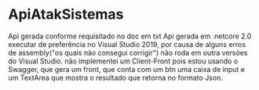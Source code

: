 # ApiAtakSistemas
Api gerada conforme requisitado no doc em txt
Api gerada em .netcore  2.0
executar de preferência no Visual Studio 2019, por causa de alguns erros de assembly("os quais não consegui corrigir") não roda em outra versões do Visual Studio.
não implementei um Client-Front  pois estou usando o Swagger, que gera um  front, que conta com um btn  uma caixa de input e um TextArea que mostra o resultado 
que retorna no formato Json.
